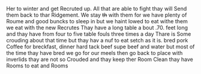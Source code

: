 Her to winter and get Recruted up. All that are able to fight thay will Send them back to thar Ridgement. We stay ~~th~~ with them for we have plenty of Roume and good buncks to sleep in but we haint lowed to eat withe them we eat with the new Recrutes Thay have a long table a bout .70. feet long and thay have from four to five table fouls three times a day Thare is Some crouding about that time but thay hav a nuf to eat setch as it is. bred pork Coffee for breckfast, dinner hard tack beef supe beef and water but most of the time thay have bred  we go for our meels then go back to place with inverlids  thay are not so Crouded and thay keep ther Room Clean  thay have Rooms to eat and Rooms